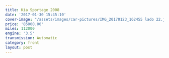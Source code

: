 ```yaml
---
title: Kia Sportage 2008
date: '2017-01-30 15:45:10'
cover-image: "/assets/images/car-pictures/IMG_20170123_162455 lado 22.jpg"
price: '85000.00'
miles: 112000
engine: '3.5'
transmission: Automatic
category: front
layout: post
---
```

